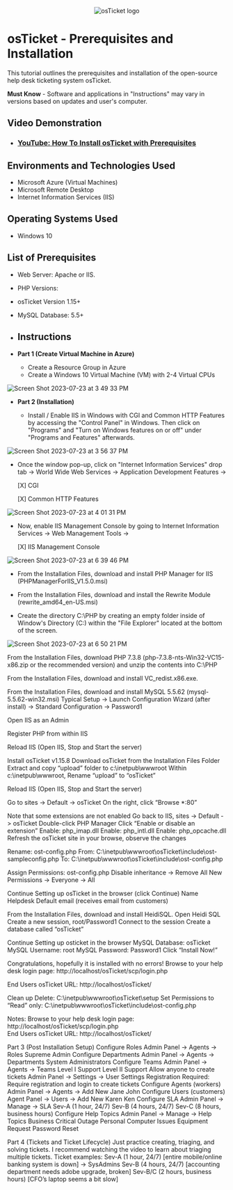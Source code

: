 <p align="center">
<img src="https://i.imgur.com/Clzj7Xs.png" alt="osTicket logo"/>
</p>

<h1>osTicket - Prerequisites and Installation</h1>

This tutorial outlines the prerequisites and installation of the open-source help desk ticketing system osTicket.<br />

**Must Know** - Software and applications in "Instructions" may vary in versions based on updates and user's computer.

<h2>Video Demonstration</h2>

- ### [YouTube: How To Install osTicket with Prerequisites](https://www.youtube.com)

<h2>Environments and Technologies Used</h2>

- Microsoft Azure (Virtual Machines)
- Microsoft Remote Desktop 
- Internet Information Services (IIS)

<h2>Operating Systems Used </h2>

- Windows 10</b>

<h2>List of Prerequisites</h2>

- Web Server: Apache or IIS.
- PHP Versions:
- osTicket Version 1.15+ 
- MySQL Database: 5.5+

- <h2>Instructions</h2>

- **Part 1 (Create Virtual Machine in Azure)**
  - Create a Resource Group in Azure
  - Create a Windows 10 Virtual Machine (VM) with 2-4 Virtual CPUs
    
![Screen Shot 2023-07-23 at 3 49 33 PM](https://github.com/AIweave/osticket-Prerequisites-and-Installation/assets/121763338/23c8b658-b930-4e63-8281-a0131e9a29ce)

    
- **Part 2 (Installation)**

  	- Install / Enable IIS in Windows with CGI and Common HTTP Features by accessing the "Control Panel" in Windows. Then click on "Programs" and "Turn on Windows features on or off" under "Programs and Features" afterwards.
 
![Screen Shot 2023-07-23 at 3 56 37 PM](https://github.com/AIweave/osticket-Prerequisites-and-Installation/assets/121763338/36ee57ef-59fd-4d5f-b727-27d06da6b2c9)


- Once the window pop-up, click on "Internet Information Services" drop tab -> World Wide Web Services -> Application Development Features ->
    
	[X] CGI

	[X] Common HTTP Features

![Screen Shot 2023-07-23 at 4 01 31 PM](https://github.com/AIweave/osticket-Prerequisites-and-Installation/assets/121763338/d2a8b447-0bbb-490e-851e-a8d004acab22)

- Now, enable IIS Management Console by going to Internet Information Services -> Web Management Tools ->

	[X] IIS Management Console

![Screen Shot 2023-07-23 at 6 39 46 PM](https://github.com/AIweave/osticket-Prerequisites-and-Installation/assets/121763338/8a0faaa5-7126-4887-864c-396acd98d611)



  - From the Installation Files, download and install PHP Manager for IIS (PHPManagerForIIS_V1.5.0.msi)

  - From the Installation Files, download and install the Rewrite Module (rewrite_amd64_en-US.msi)

  - Create the directory C:\PHP by creating an empty folder inside of Window's Directory (C:) within the "File Explorer" located at the bottom of the screen.

![Screen Shot 2023-07-23 at 6 50 21 PM](https://github.com/AIweave/osticket-Prerequisites-and-Installation/assets/121763338/56416b13-1371-4b94-9766-a812876e73f4)


From the Installation Files, download PHP 7.3.8 (php-7.3.8-nts-Win32-VC15-x86.zip or the recommended version) and unzip the contents into C:\PHP

From the Installation Files, download and install VC_redist.x86.exe.

From the Installation Files, download and install MySQL 5.5.62 (mysql-5.5.62-win32.msi)
Typical Setup ->
Launch Configuration Wizard (after install) ->
Standard Configuration ->
Password1

Open IIS as an Admin

Register PHP from within IIS

Reload IIS (Open IIS, Stop and Start the server)

Install osTicket v1.15.8
Download osTicket from the Installation Files Folder
Extract and copy “upload” folder to c:\inetpub\wwwroot
Within c:\inetpub\wwwroot, Rename “upload” to “osTicket”

Reload IIS (Open IIS, Stop and Start the server)

Go to sites -> Default -> osTicket
On the right, click “Browse *:80”

Note that some extensions are not enabled
Go back to IIS, sites -> Default -> osTicket
Double-click PHP Manager
Click “Enable or disable an extension”
Enable: php_imap.dll
Enable: php_intl.dll
Enable: php_opcache.dll
Refresh the osTicket site in your browse, observe the changes

Rename: ost-config.php
From: C:\inetpub\wwwroot\osTicket\include\ost-sampleconfig.php
To: C:\inetpub\wwwroot\osTicket\include\ost-config.php

Assign Permissions: ost-config.php
Disable inheritance -> Remove All
New Permissions -> Everyone -> All

Continue Setting up osTicket in the browser (click Continue)
Name Helpdesk
Default email (receives email from customers)

From the Installation Files, download and install HeidiSQL.
Open Heidi SQL
Create a new session, root/Password1
Connect to the session
Create a database called “osTicket”

Continue Setting up osticket in the browser
MySQL Database: osTicket
MySQL Username: root
MySQL Password: Password1
Click “Install Now!”

Congratulations, hopefully it is installed with no errors!
Browse to your help desk login page: http://localhost/osTicket/scp/login.php

End Users osTicket URL:
http://localhost/osTicket/ 

Clean up
Delete: C:\inetpub\wwwroot\osTicket\setup
Set Permissions to “Read” only: C:\inetpub\wwwroot\osTicket\include\ost-config.php

Notes:
Browse to your help desk login page: http://localhost/osTicket/scp/login.php  
End Users osTicket URL: http://localhost/osTicket/ 

Part 3 (Post Installation Setup)
Configure Roles
Admin Panel -> Agents -> Roles
Supreme Admin
Configure Departments
Admin Panel -> Agents -> Departments
System Administrators
Configure Teams
Admin Panel -> Agents -> Teams
Level I Support
Level II Support
Allow anyone to create tickets
Admin Panel -> Settings -> User Settings
Registration Required: Require registration and login to create tickets 
Configure Agents (workers)
Admin Panel -> Agents -> Add New
Jane
John
Configure Users (customers)
Agent Panel -> Users -> Add New
Karen
Ken
Configure SLA
Admin Panel -> Manage -> SLA
Sev-A (1 hour, 24/7)
Sev-B (4 hours, 24/7)
Sev-C (8 hours, business hours)
Configure Help Topics
Admin Panel -> Manage -> Help Topics
Business Critical Outage
Personal Computer Issues
Equipment Request
Password Reset

Part 4 (Tickets and Ticket Lifecycle)
Just practice creating, triaging, and solving tickets. I recommend watching the video to learn about triaging multiple tickets.
Ticket examples:
Sev-A (1 hour, 24/7) [entire mobile/online banking system is down] -> SysAdmins
Sev-B (4 hours, 24/7) [accounting department needs adobe upgrade, broken]
Sev-B/C (2 hours, business hours) [CFO’s laptop seems a bit slow]

